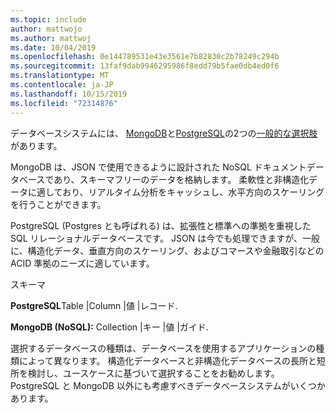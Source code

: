 ```yaml
---
ms.topic: include
author: mattwojo
ms.author: mattwoj
ms.date: 10/04/2019
ms.openlocfilehash: 0e144789531e43e3561e7b82830c2b78249c294b
ms.sourcegitcommit: 13faf9dab9946295986f8edd79b5fae0db4ed0f6
ms.translationtype: MT
ms.contentlocale: ja-JP
ms.lasthandoff: 10/15/2019
ms.locfileid: "72314876"
---
```

データベースシステムには、 [MongoDB](https://www.mongodb.com/what-is-mongodb)と[PostgreSQL](https://www.postgresql.org/about/)の2つの[一般的な選択肢](https://insights.stackoverflow.com/survey/2019#technology-_-databases)があります。 

MongoDB は、JSON で使用できるように設計された NoSQL ドキュメントデータベースであり、スキーマフリーのデータを格納します。 柔軟性と非構造化データに適しており、リアルタイム分析をキャッシュし、水平方向のスケーリングを行うことができます。 

PostgreSQL (Postgres とも呼ばれる) は、拡張性と標準への準拠を重視した SQL リレーショナルデータベースです。 JSON は今でも処理できますが、一般に、構造化データ、垂直方向のスケーリング、およびコマースや金融取引などの ACID 準拠のニーズに適しています。

スキーマ

**PostgreSQL**Table |Column |値 |レコード.

**MongoDB (NoSQL):** Collection |キー |値 |ガイド.

選択するデータベースの種類は、データベースを使用するアプリケーションの種類によって異なります。 構造化データベースと非構造化データベースの長所と短所を検討し、ユースケースに基づいて選択することをお勧めします。 PostgreSQL と MongoDB 以外にも考慮すべきデータベースシステムがいくつかあります。